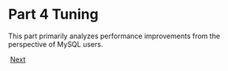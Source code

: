 # Part 4 Tuning

This part primarily analyzes performance improvements from the perspective of MySQL users.

​                                                                  [Next](Chapter11.md)
